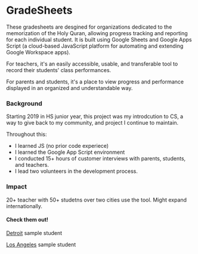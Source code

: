 # GradeSheets

These gradesheets are desgined for organizations dedicated to the memorization of the Holy Quran, allowing progress tracking and reporting for each individual student. It is built using Google Sheets and Google Apps Script (a cloud-based JavaScript platform for automating and extending Google Workspace apps).

For teachers, it's an easily accessible, usable, and transferable tool to record their students' class performances.

For parents and students, it's a place to view progress and performance displayed in an organized and understandable way.

### Background

Starting 2019 in HS junior year, this project was my introdcution to CS, a way to give back to my community, and project I continue to maintain.

Throughout this:
- I learned JS (no prior code experiece)
- I learned the Google App Script environment
- I conducted 15+ hours of customer interviews with parents, students, and teachers.
- I lead two volunteers in the development process.

### Impact
20+ teacher with 50+ studetns over two cities use the tool. Might expand internationally.

#### Check them out!
[Detroit](https://docs.google.com/spreadsheets/d/1JzzxmpSWau3Gy1FtynSetPfRMK4P5EhD9iF1J5JFZEM/edit?gid=1994100762#gid=1994100762) sample student

[Los Angeles](https://docs.google.com/spreadsheets/d/1n1X94IcsGq8ZS3Qb6HZSyp0l0CeqnAwWil23mdIWiUA/edit?gid=1994100762#gid=1994100762) sample student
